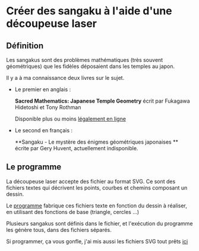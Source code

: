 # Créer des sangaku à l'aide d'une découpeuse laser

## Définition

Les sangakus sont des problèmes mathématiques (très souvent géométriques) que les fidèles déposaient dans les temples au
japon.

Il y a à ma connaissance deux livres sur le sujet. 

- Le premier en anglais : 

	**Sacred Mathematics: Japanese Temple Geometry** écrit par Fukagawa Hidetoshi et Tony Rothman

	Disponible plus ou moins [légalement en ligne](https://archive.org/details/fukakgawa-hidetoshi-sacred-mathematics-japanese-temple-geometry)
- Le second en français :

	**Sangaku - Le mystère des énigmes géométriques japonaises ** écrite par Gery Huvent, actuellement indisponible.
	
## Le programme

La découpeuse laser accepte des fichier au format SVG. Ce sont des fichiers textes qui décrivent les points, courbes et chemins
composant un dessin. 

Le [programme](file:.//touslessangakus.py) fabrique ces fichiers texte en fonction du dessin à réaliser, en utilisant des fonctions de base (triangle, cercles ...)

Plusieurs sangakus sont définis dans le fichier, et l'exécution du programme les génère tous, dans des fichiers séparés. 

Si programmer, ça vous gonfle, j'ai mis aussi les fichiers SVG tout prêts [ici]()

